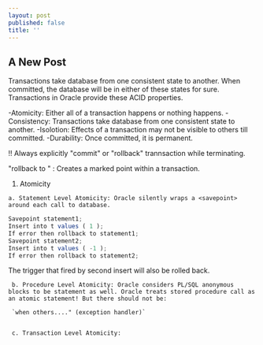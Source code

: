```yaml
---
layout: post
published: false
title: ''
---
```

## A New Post


Transactions take database from one consistent state to another. When committed, the database will be in either of these states for sure. Transactions in Oracle provide these ACID properties.

-Atomicity: Either all of a transaction happens or nothing happens.
-Consistency: Transactions take database from one consistent state to another.
-Isolotion: Effects of a transaction may not be visible to others till committed.
-Durability: Once committed, it is permanent.

!! Always explicitly "commit" or "rollback" trannsaction while terminating.

"rollback to <savepoint>" : Creates a marked point within a transaction.
  
  1. Atomicity
 
 	a. Statement Level Atomicity: Oracle silently wraps a <savepoint> around each call to database.
  
  ```javascript
Savepoint statement1;
Insert into t values ( 1 );
If error then rollback to statement1;
Savepoint statement2;
Insert into t values ( -1 );
If error then rollback to statement2;
```

The trigger that fired by second insert will also be rolled back.
	
     b. Procedure Level Atomicity: Oracle considers PL/SQL anonymous blocks to be statement as well. Oracle treats stored procedure call as an atomic statement! But there should not be:
     
     `when others...." (exception handler)`
    
     
     c. Transaction Level Atomicity: 

     
     
     
     
     
     
     
     